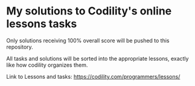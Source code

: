 My solutions to Codility's online lessons tasks
==============================================

Only solutions receiving 100% overall score will be pushed to this repository.

All tasks and solutions will be sorted into the appropriate lessons, exactly like how codility organizes them. 

Link to Lessons and tasks: https://codility.com/programmers/lessons/
